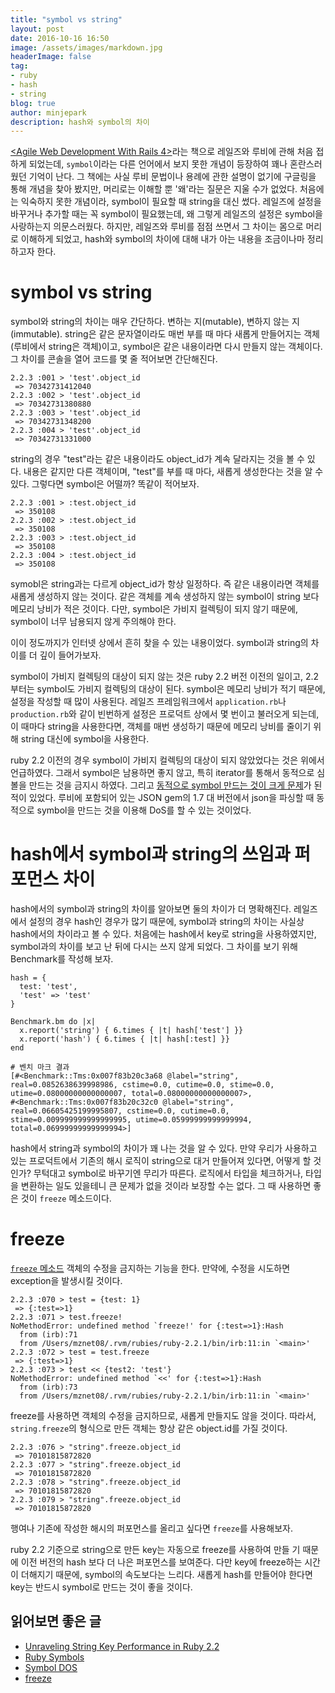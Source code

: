 ```yaml
---
title: "symbol vs string"
layout: post
date: 2016-10-16 16:50
image: /assets/images/markdown.jpg
headerImage: false
tag:
- ruby
- hash
- string
blog: true
author: minjepark
description: hash와 symbol의 차이
---
```


[<Agile Web Development With Rails 4>](http://www.insightbook.co.kr/도서-목록/programming-insight/레일스와-함께-하는-애자일-웹-개발-개정판/)라는 책으로 레일즈와 루비에 관해 처음 접하게 되었는데, `symbol`이라는 다른 언어에서 보지 못한 개념이 등장하여 꽤나 혼란스러웠던 기억이 난다. 그 책에는 사실 루비 문법이나 용례에 관한 설명이 없기에 구글링을 통해 개념을 찾아 봤지만, 머리로는 이해할 뿐 '왜'라는 질문은 지울 수가 없었다. 처음에는 익숙하지 못한 개념이라, symbol이 필요할 때 string을 대신 썼다. 레일즈에 설정을 바꾸거나 추가할 때는 꼭 symbol이 필요했는데, 왜 그렇게 레일즈의 설정은 symbol을 사랑하는지 의문스러웠다. 하지만, 레일즈와 루비를 점점 쓰면서 그 차이는 몸으로 머리로 이해하게 되었고, hash와 symbol의 차이에 대해 내가 아는 내용을 조금이나마 정리하고자 한다.

# symbol vs string
symbol와 string의 차이는 매우 간단하다. 변하는 지(mutable), 변하지 않는 지(immutable). string은 같은 문자열이라도 매번 부를 때 마다 새롭게 만들어지는 객체(루비에서 string은 객체)이고, symbol은 같은 내용이라면 다시 만들지 않는 객체이다. 그 차이를 콘솔을 열어 코드를 몇 줄 적어보면 간단해진다.

    2.2.3 :001 > 'test'.object_id
     => 70342731412040
    2.2.3 :002 > 'test'.object_id
     => 70342731380880
    2.2.3 :003 > 'test'.object_id
     => 70342731348200
    2.2.3 :004 > 'test'.object_id
     => 70342731331000

string의 경우 "test"라는 같은 내용이라도 object_id가 계속 달라지는 것을 볼 수 있다. 내용은 같지만 다른 객체이며, "test"를 부를 때 마다, 새롭게 생성한다는 것을 알 수 있다. 그렇다면 symbol은 어떨까? 똑같이 적어보자.

    2.2.3 :001 > :test.object_id
     => 350108
    2.2.3 :002 > :test.object_id
     => 350108
    2.2.3 :003 > :test.object_id
     => 350108
    2.2.3 :004 > :test.object_id
     => 350108

symobl은 string과는 다르게 object_id가 항상 일정하다. 즉 같은 내용이라면 객체를 새롭게 생성하지 않는 것이다. 같은 객체를 계속 생성하지 않는 symbol이 string 보다 메모리 낭비가 적은 것이다. 다만, symbol은 가비지 컬렉팅이 되지 않기 때문에, symbol이 너무 남용되지 않게 주의해야 한다.

이이 정도까지가 인터넷 상에서 흔히 찾을 수 있는 내용이었다. symbol과 string의 차이를 더 깊이 들어가보자.

symbol이 가비지 컬렉팅의 대상이 되지 않는 것은 ruby 2.2 버전 이전의 일이고, 2.2부터는 symbol도 가비지 컬렉팅의 대상이 된다. symbol은 메모리 낭비가 적기 때문에, 설정을 작성할 때 많이 사용된다. 레일즈 프레임워크에서 `application.rb`나 `production.rb`와 같이 빈번하게 설정은 프로덕트 상에서 몇 번이고 불러오게 되는데, 이 때마다 string을 사용한다면, 객체를 매번 생성하기 때문에 메모리 낭비를 줄이기 위해 string 대신에 symbol을 사용한다.

ruby 2.2 이전의 경우 symbol이 가비지 컬렉팅의 대상이 되지 않았었다는 것은 위에서 언급하였다. 그래서 symbol은 남용하면 좋지 않고, 특히 iterator를 통해서 동적으로 심볼을 만드는 것을 금지시 하였다. 그리고 [동적으로 symbol 만드는 것이 크게 문제](https://www.ruby-lang.org/en/news/2013/02/22/json-dos-cve-2013-0269/)가 된 적이 있었다. 루비에 포함되어 있는 JSON gem의 1.7 대 버전에서 json을 파싱할 때 동적으로 symbol을 만드는 것을 이용해 DoS를 할 수 있는 것이었다.

# hash에서 symbol과 string의 쓰임과 퍼포먼스 차이
hash에서의 symbol과 string의 차이를 알아보면 둘의 차이가 더 명확해진다. 레일즈에서 설정의 경우 hash인 경우가 많기 때문에, symbol과 string의 차이는 사실상 hash에서의 차이라고 볼 수 있다. 처음에는 hash에서 key로 string을 사용하였지만, symbol과의 차이를 보고 난 뒤에 다시는 쓰지 않게 되었다. 그 차이를 보기 위해 Benchmark를 작성해 보자.

    hash = {
      test: 'test',
      'test' => 'test'
    }

    Benchmark.bm do |x|
      x.report('string') { 6.times { |t| hash['test'] }}
      x.report('hash') { 6.times { |t| hash[:test] }}
    end

    # 벤치 마크 결과
    [#<Benchmark::Tms:0x007f83b20c3a68 @label="string", real=0.0852638639998986, cstime=0.0, cutime=0.0, stime=0.0, utime=0.08000000000000007, total=0.08000000000000007>,
    #<Benchmark::Tms:0x007f83b20c32c0 @label="string", real=0.06605425199995807, cstime=0.0, cutime=0.0, stime=0.009999999999999995, utime=0.05999999999999994, total=0.06999999999999994>]

hash에서 string과 symbol의 차이가 꽤 나는 것을 알 수 있다. 만약 우리가 사용하고 있는 프로덕트에서 기존의 해시 로직이 string으로 대거 만들어져 있다면, 어떻게 할 것인가? 무턱대고 symbol로 바꾸기엔 무리가 따른다. 로직에서 타입을 체크하거나, 타입을 변환하는 일도 있을테니 큰 문제가 없을 것이라 보장할 수는 없다. 그 때 사용하면 좋은 것이 `freeze` 메소드이다.

# freeze

[`freeze` 메소드](https://ruby-doc.org/core-2.3.1/Object.html) 객체의 수정을 금지하는 기능을 한다. 만약에, 수정을 시도하면 exception을 발생시킬 것이다.

    2.2.3 :070 > test = {test: 1}
     => {:test=>1}
    2.2.3 :071 > test.freeze!
    NoMethodError: undefined method `freeze!' for {:test=>1}:Hash
      from (irb):71
      from /Users/mznet08/.rvm/rubies/ruby-2.2.1/bin/irb:11:in `<main>'
    2.2.3 :072 > test = test.freeze
     => {:test=>1}
    2.2.3 :073 > test << {test2: 'test'}
    NoMethodError: undefined method `<<' for {:test=>1}:Hash
      from (irb):73
      from /Users/mznet08/.rvm/rubies/ruby-2.2.1/bin/irb:11:in `<main>'

freeze를 사용하면 객체의 수정을 금지하므로, 새롭게 만들지도 않을 것이다. 따라서, `string.freeze`의 형식으로 만든 객체는 항상 같은 object.id를 가질 것이다.

    2.2.3 :076 > "string".freeze.object_id
     => 70101815872820
    2.2.3 :077 > "string".freeze.object_id
     => 70101815872820
    2.2.3 :078 > "string".freeze.object_id
     => 70101815872820
    2.2.3 :079 > "string".freeze.object_id
     => 70101815872820

행여나 기존에 작성한 해시의 퍼포먼스를 올리고 싶다면 `freeze`를 사용해보자.

ruby 2.2 기준으로 string으로 만든 key는 자동으로 freeze를 사용하여 만들 기 때문에 이전 버전의 hash 보다 더 나은 퍼포먼스를 보여준다. 다만 key에 freeze하는 시간이 더해지기 때문에, symbol의 속도보다는 느리다. 새롭게 hash를 만들어야 한다면 key는 반드시 symbol로 만드는 것이 좋을 것이다.


## 읽어보면 좋은 글
* [Unraveling String Key Performance in Ruby 2.2](https://www.sitepoint.com/unraveling-string-key-performance-ruby-2-2/)
* [Ruby Symbols](http://railsdevs.blogspot.kr/2012/12/ruby-symbols.html)
* [Symbol DOS](https://www.ruby-lang.org/en/news/2013/02/22/json-dos-cve-2013-0269/)
* [freeze](https://ruby-doc.org/core-2.3.1/Object.html)


